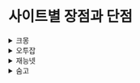 # 사이트별 장점과 단점

<details>
    <summary>크몽</summary>

+ <details>
    <summary>장점</summary>

    * <details>
        <summary>1. 고객 트래픽이 많다</summary>
        우리나라에서 가장 큰 규모의 프리랜서 마켓인 만큼 고객이 많으며 프리랜서들이 활동하기 편리합니다.
    * <details>
        <summary>2. 카테고리의 양이 많음</summary>
        디자인 /IT,프로그래밍/영상,사진,음향/마케팅/번역/문서 글쓰기/비지니스컨설팅 등 굉장히 세부적으로 나누어져 있어서 소비자가 원하는 서비스를 찾기 편리하며, 판매자의 입장에서도 자신의 강점을 내세우기 쉬우며 서비스란이 하나로 통합되어 있는 것보다 눈에 띄기 쉽고 경쟁적인 면에서도 경쟁력이 생깁니다.
    * <details>
        <summary>3. 고객의 신뢰</summary>
        소비자는 제공하는 서비스를 미리보기를 통해 제공받을 수 있으며 이를 통해 구매 전 소비자는 어떤 서비스를 제공받는지 정확하게 전달받을 수 있습니다. 또한 이를 토대로 2012년 개설하여 지금까지 운영을 하여 높은 고객만족도와 상당한 후기가 쌓여있는 만큼 크몽이라는 사이트에서 오는 신뢰감을 무시할 수 없습니다.
    </details>
+ <details>
    <summary>단점</summary>

    * <details>
        <summary>1. 값비싼 수수료</summary>
        크몽의 경우 대다수의 플랫폼에서 10퍼센트대의 수수료를 받는 것에 비해 20%의 높은 수수료를 받아 수수료의 가격이 상당한 수준입니다. 물론 판매자의 판매 수익이 높을수록 수수료가 내려가기는 하지만 비율로 따지면 금액이 더욱 커지므로 소소한 부업을 찾는 이들이나 초심자에게는 적합하지 않습니다.
    * <details>
        <summary>2. 서비스의 가격 고정화</summary>
        서비스는 일반적으로 제작자가 만들어 낸 일종의 작품이기 때문에 가격은 당연히 제작자가 자신이 타당하다고 생각하는 가격을 제시하고 받는 것이 당연한 일입니다. 하지만 크몽에서는 거래되고 있는 평균 기준가라는 것이 존재함으로 자신의 서비스에 대한 값을 제대로 받지 못하는 상황이 있을 수 있습니다.
    * <details>
        <summary>3. 초심자가 들어가서 살아남기 어렵다</summary>
        크몽에서는 이미 많은 서비스들이 존재하고 이것을 제작하는 제작자도 상당히 많은 비중을 차지하고 있습니다. 이로 인해 처음 시작하는 분들은 정말로 이전에는 없었던 획기적인 것을 만들지 않거나 가격을 평균적인 가격보다 훨씬 적은 가격을 받지 않는 이상 일정 기간 인지도를 쌓기 전에는 살아남기가 정말 힘든 구조입니다.
    * <details>
        <summary>4. 소비자가 구매 결정 지표가 적다.</summary>
        소비자들 역시 사람이 많은 사이트이기 때문에 선택지도 상당히 많고 자기 입맛에 맞게 상품을 구입할 수 있다는 장점도 있을 수 있겠지만 크몽에 존재하는 많은 게시글 중 소비자는 서비스를 선택할 때 오직 후기와 포트폴리오, 설명만으로 결정을 해야하는 단점이 있습니다.
    </details>
</details>

<details>
    <summary>오투잡</summary>

+ <details>
    <summary>장점</summary>

    * <details>
        <summary>1.분쟁보상 서비스 제공</summary>
        의뢰인과 판매자 간의 분쟁 발생 시 오투잡측에서 직접 개입하여 문제를 해결하고 필요한 경우 보상을 지급하는 방식의 서비스를 제공하고 있습니다.
    * <details>
        <summary>2.시간 단위 재능판매 제공</summary>
        이 방식은 건당 금액을 지불하는 타 사이트와는 달리 시간 당 급여를 지불하는 방식으로 판매자의 입장에서는 보다 안정적이고 확정적인 수입을 얻을 수 있는 기회가 기대되며 웹 개발 등의 분야에서 시간 단위 재능 거래는 보다 효과적인 성과가 나타날 것이라 전망된다. 이 타임 워크의 방식으로 이루어진 거래에서는 오투잡 측에서 수수료를 받지 않는다.
    * <details>
        <summary>3. 맛보기 재능과 무료재능 서비스</summary>
        무형의 재능을 거래하기 때문에 적은 비용이건 큰 비용이건 구매하는 재능상품의 결과물과 신뢰도를 측정하기 어렵다는 점을 고려하여 구매하기 전 맛을 보는 것처럼 무형의 재능 상품을 구매하여 결과물을 예측할 수 있도록 변역부터 디자인 합성과 같이 다양한 상품군을 경험할 수 있습니다.
    </details>
+ <details>
    <summary>단점</summary>

    * <details>
        <summary>1. 인원이 너무 적다</summary>
        아무래도 크몽에 비해서는 후발주자라는 느낌이 강한 플랫폼이기 때문에 사람 수가 좀 적어 크몽에 비해서는 소비자의 입장에서 다양성이 조금은 떨어지는 성향이 있습니다.
    * <details>
        <summary>2. 서비스의 가격 고정화</summary>
        서비스는 일반적으로 제작자가 만들어 낸 일종의 작품이기 때문에 가격은 당연히 제작자가 자신이 타당하다고 생각하는 가격을 제시하고 받는 것이 당연한 일입니다. 하지만 크몽에서는 거래되고 있는 평균 기준가라는 것이 존재함으로 자신의 서비스에 대한 값을 제대로 받지 못하는 상황이 있을 수 있습니다.
    * <details>
        <summary>3. 여전히 높은 수수료</summary>
        이전의 수수료 20%에서 2017년후부터 수수료가 15%로 전에 비해 다소 싸졌지만 여전히 수수료가 높은 경향이 있습니다.
</details>

<details>
    <summary>재능넷</summary>

+ <details>
    <summary>장점</summary>

    * <details>
        <summary>1. 긴 경력을 가진 프리랜서들이 다수 포진</summary>
        오랫동안 한 플랫폼에서 활동한 사람들이 많다는 것은 그만큼 플랫폼이 안정적이라는 것을 나타내며, 소비자들도 어느정도 신뢰를 가지고 프리랜서 분들에게 일을 맡길 수 있습니다.
    * <details>
        <summary>2. 쪽지시스템</summary>
        상대가 쪽지를 보내면 즉시 이메일과 휴대폰으로 통보가 이루어지는 방식으로 구매자와 판매자가 서로 바로바로 소통을 가능하게 만들어주는 시스템입니다.
    * <details>
        <summary>3. 안전거래서비스</summary>
        재능넷 자체에서 안전거래 서비스를 제공하여 사기꾼이 존재할 수 없으며 그 과정으로 구매자의 돈은 재능넷으로 먼저 입금이 된후 구매자에게 받은 돈은 재능넷에서 거래에 문제가 없는지 확인한 후 판매자에게 전달하는 구조이므로 안심하고 이용이 가능합니다.
    * <details>
        <summary>4. 결제대행</summary>
        수수료나 문자발송 비용등은 모두 재능넷에서 부담 다른 플랫폼과 다르게 결제대행 수수료와 문자발송 비용등은 모두 재능넷에서 부담을 하므로 판매자 부담이 다른 플랫폼에 비해 덜하다는 장점이 있습니다.
    </details>
+ <details>
    <summary>단점</summary>

    * <details>
        <summary>1. 신입들의 진입장벽</summary>
        오랫동안 한 플랫폼에 긴 경력을 가진 분들이 다수 포진되어 있다는 점은 소비자들과 운영자 입장에서는 환영할 수 있는 부분이지만 속칭 고인물들이라고 불리시는 분들이 판매자분들의 입장에서는 특히 프리랜서 마켓에 진입하는 초보자분들에게는 장애물일 수 있다는 것이 단점입니다. 이 부분이 재능넷이라는 사이트에서 더 도드라져보이는 이유는 재능넷에서는 성실한 판매자 랭킹이라는 것이 존재하여 판매자들의 랭킹을 매기고 있을 뿐만이 아니라 오랜기간의 경험으로 많은 구매후기를 만들어 온 진성 판매자들을 이기기 쉽지 않기 때문입니다. 또한 이러한 재능마켓의 성격 상 참고할 부분이 포트폴리오와 이력, 전에 만들었던 작품 정도밖에 참고할 지표가 없기 때문에 이러한 랭킹을 살펴보시는 분이 많다는 점 또한 신입들에게 장벽을 세우는 역할을 한다고 보여집니다.
    * <details>
        <summary>2. 높은 수수료</summary>
        재능넷 역시 다른 재능마켓과 다르지 않게 15%로라는 높은 수수료를 지불해야만 거래를 할 수 있다는 단점이 있습니다.
    * <details>
        <summary>3. 인원이 너무 적다</summary>
        아무래도 크몽에 비해서는 후발주자라는 느낌이 강한 플랫폼이기 때문에 사람 수가 좀 적어 크몽에 비해서는 소비자의 입장에서 다양성이 조금은 떨어지는 성향이 있습니다.
    </details>
</details>

<details>
    <summary>숨고</summary>

+ <details>
    <summary>장점</summary>

    * <details>
        <summary>1. 지역 기반 서비스</summary>
        이 숨고라는 플랫폼은 당근 마켓처럼 지역 기반 서비스라는 특징이 있는데 이를 통해 같은 지역 내의 숨은 고수를 찾아주어 연결을 해주는 시스템을 가지고 있습니다.
    * <details>
        <summary>2. 프로젝트에 대한 수수료가 0</summary>
        다른 플랫폼들이 보통 15%~20%의 수수료를 떼어가는 것에 비해서 숨고는 프로젝트에 대해서는 수수료가 없습니다.
    * <details>
        <summary>3. 시스템의 간편성</summary>
        시스템이 매우 간단해서 누구나 손쉽게 이용이 가능하며 빠른시일내에 원하는 서비스를 제공받을 수 있습니다. 또한 손쉽게 같은 분야의 다른 판매자분들과의 가격비교를 구매자가 할 수 있습니다.
    </details>
+ <details>
    <summary>단점</summary>

    * <details>
        <summary>1. 추가 수수료</summary>
        숨고는 프로젝트에 대한 수수료는 존재하지 않습니다. 다만 견적과 채팅 시작등에서 미리 수수료를 가져가고 구매로 이어지지 않아도 해당 비용은 돌려주지 않습니다. 또한 견적서를 발송할 때마다 매번 금액이 달라지는 경우가 많으며 구매자의 단순 실수로 다른 서비스를 신청하려고 했을 때 판매자가 견적서를 발송해주거나 했던 비용은 환불되지 않습니다. 따라서 소액이긴 하지만 채팅을 할 때마다 매번 수수료가 부과되기 때문에 오히려 다른 플랫폼보다 마이너스가 될 가능성이 있습니다.
    * <details>
        <summary>2. 구매 전의 리뷰 요청</summary>
        보통의 이용자들이 리뷰를 보고 서비스 선택을 하는 경우가 많은데 이 플랫폼은 아직 매칭이 제대로 되지도 않고 구매도 이루어지지 않은 상태에서 리뷰가 요청되기 때문에 리뷰들이 잘 맞지 않을 수도 있고 허위로 기제될 수 있다는 단점을 가지고 있습니다. 또한 폰 하나로 이름만 바꿔서 얼마든지 몇 개씩 작성할 수 있기 때문에 소비자들의 입장에서 신뢰성이 떨어진다는 단점을 가지고 있습니다.
    * <details>
        <summary>3. 사기 존재</summary>
        이 플랫폼은 아직 판매자들을 관리해주는 체계적인 시스템은 잡혀있지 않기 때문에 책임감 없이 돈 받고 환불도 안되는 판매자가 다수 존재합니다. 따라서 거래를 할 때에는 소비자 입장에서 굉장히 불안한 상태이며 이를 보안 할 시스템이 추후 필요합니다.
    </details>  
</details>